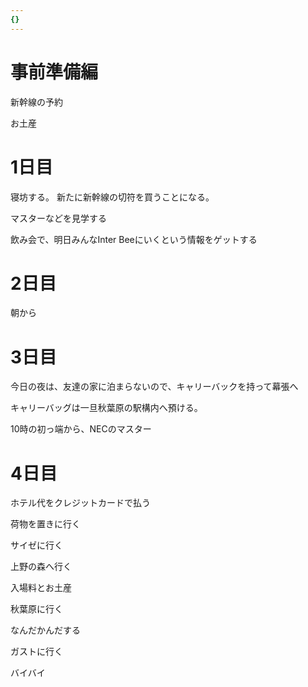 ```yaml
---
{}
---
```

  

# 事前準備編

新幹線の予約

お土産

# 1日目

寝坊する。 新たに新幹線の切符を買うことになる。

マスターなどを見学する

飲み会で、明日みんなInter Beeにいくという情報をゲットする

# 2日目

朝から

  

# 3日目

今日の夜は、友達の家に泊まらないので、キャリーバックを持って幕張へ

キャリーバッグは一旦秋葉原の駅構内へ預ける。

10時の初っ端から、NECのマスター

  

# 4日目

ホテル代をクレジットカードで払う

荷物を置きに行く

サイゼに行く

上野の森へ行く

入場料とお土産

秋葉原に行く

なんだかんだする

ガストに行く

  

バイバイ